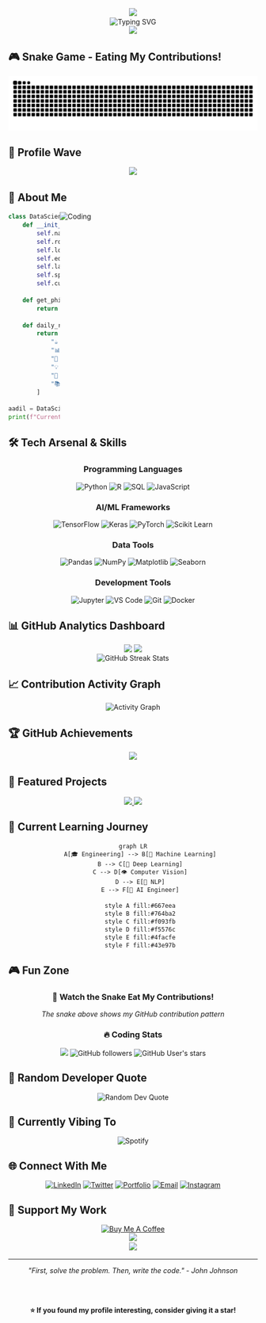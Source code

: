 <div align="center">
  <img src="https://capsule-render.vercel.app/api?type=waving&color=0:667eea,100:764ba2&height=300&section=header&text=Aadilnawaz%20Shaikh&fontSize=50&fontColor=fff&animation=fadeIn&fontAlignY=38&desc=AI%20%26%20Data%20Science%20Engineer&descAlignY=51&descAlign=62"/>
</div>

<div align="center">
  <img src="https://readme-typing-svg.herokuapp.com?font=Fira+Code&size=22&duration=3000&pause=1000&color=667EEA&center=true&vCenter=true&multiline=true&width=800&height=120&lines=🚀+Final+Year+Engineering+Student;🧠+AI+%26+Data+Science+Enthusiast;💡+Building+Intelligence+Through+Data;🌟+Turning+Ideas+into+Reality;📊+Data+Storyteller+%26+Problem+Solver" alt="Typing SVG" />
</div>

<div align="center">
  <img src="https://user-images.githubusercontent.com/73097560/115834477-dbab4500-a447-11eb-908a-139a6edaec5c.gif">
</div>

## 🎮 Snake Game - Eating My Contributions!

<div align="center">
  <img src="https://raw.githubusercontent.com/aadilshaikh123/aadilshaikh123/output/snake.svg" alt="Snake animation" />
</div>

## 🌊 Profile Wave

<div align="center">
  <img src="https://github-profile-trophy.vercel.app/?username=aadilshaikh123&theme=radical&no-frame=false&no-bg=false&margin-w=4&row=1"/>
</div>

## 💫 About Me

<img align="right" alt="Coding" width="400" src="https://media.giphy.com/media/qgQUggAC3Pfv687qPC/giphy.gif">

```python
class DataScientist:
    def __init__(self):
        self.name = "Aadilnawaz Shaikh"
        self.role = "AI & Data Science Engineer"
        self.location = "Pune, India 🇮🇳"
        self.education = "Final Year Engineering Student"
        self.languages = ["Python", "SQL", "R", "JavaScript"]
        self.specialties = ["Machine Learning", "Deep Learning", "Data Analysis"]
        self.current_focus = "Building AI solutions that matter"
        
    def get_philosophy(self):
        return "Data is the new oil, but insights are the refined fuel! ⛽"
        
    def daily_routine(self):
        return [
            "☕ Coffee++",
            "📊 Analyze data patterns", 
            "🤖 Train ML models",
            "💡 Generate insights",
            "🚀 Deploy solutions",
            "📚 Learn something new"
        ]

aadil = DataScientist()
print(f"Currently: {aadil.current_focus}")
```

## 🛠️ Tech Arsenal & Skills

<div align="center">

### Programming Languages
![Python](https://img.shields.io/badge/Python-FFD43B?style=for-the-badge&logo=python&logoColor=blue)
![R](https://img.shields.io/badge/R-276DC3?style=for-the-badge&logo=r&logoColor=white)
![SQL](https://img.shields.io/badge/MySQL-005C84?style=for-the-badge&logo=mysql&logoColor=white)
![JavaScript](https://img.shields.io/badge/JavaScript-323330?style=for-the-badge&logo=javascript&logoColor=F7DF1E)

### AI/ML Frameworks
![TensorFlow](https://img.shields.io/badge/TensorFlow-FF6F00?style=for-the-badge&logo=tensorflow&logoColor=white)
![Keras](https://img.shields.io/badge/Keras-FF0000?style=for-the-badge&logo=keras&logoColor=white)
![PyTorch](https://img.shields.io/badge/PyTorch-EE4C2C?style=for-the-badge&logo=pytorch&logoColor=white)
![Scikit Learn](https://img.shields.io/badge/scikit_learn-F7931E?style=for-the-badge&logo=scikit-learn&logoColor=white)

### Data Tools
![Pandas](https://img.shields.io/badge/Pandas-2C2D72?style=for-the-badge&logo=pandas&logoColor=white)
![NumPy](https://img.shields.io/badge/Numpy-777BB4?style=for-the-badge&logo=numpy&logoColor=white)
![Matplotlib](https://img.shields.io/badge/Matplotlib-11557c?style=for-the-badge)
![Seaborn](https://img.shields.io/badge/Seaborn-3776AB?style=for-the-badge)

### Development Tools
![Jupyter](https://img.shields.io/badge/Jupyter-F37626.svg?&style=for-the-badge&logo=Jupyter&logoColor=white)
![VS Code](https://img.shields.io/badge/VSCode-0078D4?style=for-the-badge&logo=visual%20studio%20code&logoColor=white)
![Git](https://img.shields.io/badge/GIT-E44C30?style=for-the-badge&logo=git&logoColor=white)
![Docker](https://img.shields.io/badge/Docker-2CA5E0?style=for-the-badge&logo=docker&logoColor=white)

</div>

## 📊 GitHub Analytics Dashboard

<div align="center">
  <img height="180em" src="https://github-readme-stats.vercel.app/api?username=aadilshaikh123&show_icons=true&theme=tokyonight&include_all_commits=true&count_private=true&hide_border=true&bg_color=0D1117&title_color=F85D7F&icon_color=F8D866&text_color=a2d2ff&border_radius=15"/>
  <img height="180em" src="https://github-readme-stats.vercel.app/api/top-langs/?username=aadilshaikh123&layout=compact&langs_count=8&theme=tokyonight&hide_border=true&bg_color=0D1117&title_color=F85D7F&text_color=a2d2ff&border_radius=15"/>
</div>

<div align="center">
  <img src="https://github-readme-streak-stats.herokuapp.com/?user=aadilshaikh123&theme=tokyonight&hide_border=true&background=0D1117&stroke=0000&ring=F85D7F&fire=F8D866&currStreakLabel=a2d2ff&sideLabels=a2d2ff&currStreakNum=F8D866&sideNums=F8D866&dates=a2d2ff&border_radius=15" alt="GitHub Streak Stats" />
</div>

## 📈 Contribution Activity Graph

<div align="center">
  <img src="https://github-readme-activity-graph.vercel.app/graph?username=aadilshaikh123&bg_color=0d1117&color=a2d2ff&line=f85d7f&point=f8d866&area=true&hide_border=true&radius=15" alt="Activity Graph" />
</div>

## 🏆 GitHub Achievements

<div align="center">
  <img src="https://github-profile-trophy.vercel.app/?username=aadilshaikh123&theme=tokyonight&no-frame=true&no-bg=true&margin-w=4&row=2&column=3"/>
</div>

## 🚀 Featured Projects

<div align="center">
  <a href="https://github.com/aadilshaikh123/ml-project-1">
    <img src="https://github-readme-stats.vercel.app/api/pin/?username=aadilshaikh123&repo=ml-project-1&theme=tokyonight&hide_border=true&bg_color=0D1117&title_color=F85D7F&text_color=a2d2ff&icon_color=F8D866&border_radius=15" />
  </a>
  <a href="https://github.com/aadilshaikh123/data-analysis-project">
    <img src="https://github-readme-stats.vercel.app/api/pin/?username=aadilshaikh123&repo=data-analysis-project&theme=tokyonight&hide_border=true&bg_color=0D1117&title_color=F85D7F&text_color=a2d2ff&icon_color=F8D866&border_radius=15" />
  </a>
</div>

## 🎯 Current Learning Journey

<div align="center">

```mermaid
graph LR
    A[🎓 Engineering] --> B[🤖 Machine Learning]
    B --> C[🧠 Deep Learning]
    C --> D[👁️ Computer Vision]
    D --> E[💬 NLP]
    E --> F[🚀 AI Engineer]
    
    style A fill:#667eea
    style B fill:#764ba2
    style C fill:#f093fb
    style D fill:#f5576c
    style E fill:#4facfe
    style F fill:#43e97b
```

</div>

## 🎮 Fun Zone

<div align="center">

### 🐍 Watch the Snake Eat My Contributions!
*The snake above shows my GitHub contribution pattern*

### 🔥 Coding Stats
![](https://komarev.com/ghpvc/?username=aadilshaikh123&color=blueviolet&style=for-the-badge&label=PROFILE+VIEWS)
![GitHub followers](https://img.shields.io/github/followers/aadilshaikh123?color=green&logo=github&style=for-the-badge)
![GitHub User's stars](https://img.shields.io/github/stars/aadilshaikh123?color=red&logo=github&style=for-the-badge)

</div>

## 🌟 Random Developer Quote

<div align="center">
  <img src="https://quotes-github-readme.vercel.app/api?type=horizontal&theme=tokyonight" alt="Random Dev Quote"/>
</div>

## 🎵 Currently Vibing To

<div align="center">
  <img src="https://spotify-recently-played-readme.vercel.app/api?user=your_spotify_user_id&count=1&unique=true" alt="Spotify"/>
</div>

## 🌐 Connect With Me

<div align="center">
  
[![LinkedIn](https://img.shields.io/badge/LinkedIn-0077B5?style=for-the-badge&logo=linkedin&logoColor=white)](https://linkedin.com/in/your-profile)
[![Twitter](https://img.shields.io/badge/Twitter-1DA1F2?style=for-the-badge&logo=twitter&logoColor=white)](https://twitter.com/aadilwho)
[![Portfolio](https://img.shields.io/badge/Portfolio-FF5722?style=for-the-badge&logo=About.me&logoColor=white)](your-portfolio-url)
[![Email](https://img.shields.io/badge/Email-D14836?style=for-the-badge&logo=gmail&logoColor=white)](mailto:your-email@gmail.com)
[![Instagram](https://img.shields.io/badge/Instagram-E4405F?style=for-the-badge&logo=instagram&logoColor=white)](https://instagram.com/your-handle)

</div>

## 💝 Support My Work

<div align="center">
  <a href="https://www.buymeacoffee.com/aadilshaikh" target="_blank">
    <img src="https://cdn.buymeacoffee.com/buttons/v2/default-yellow.png" alt="Buy Me A Coffee" style="height: 60px !important;width: 217px !important;">
  </a>
</div>

<div align="center">
  <img src="https://user-images.githubusercontent.com/73097560/115834477-dbab4500-a447-11eb-908a-139a6edaec5c.gif">
</div>

<div align="center">
  <img src="https://capsule-render.vercel.app/api?type=waving&color=gradient&height=100&section=footer"/>
</div>

---

<div align="center">
  <i>"First, solve the problem. Then, write the code." - John Johnson</i>
  
  <br><br>
  
  **⭐ If you found my profile interesting, consider giving it a star!**
</div>